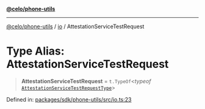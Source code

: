 [**@celo/phone-utils**](../../README.md)

***

[@celo/phone-utils](../../modules.md) / [io](../README.md) / AttestationServiceTestRequest

# Type Alias: AttestationServiceTestRequest

> **AttestationServiceTestRequest** = `t.TypeOf`\<*typeof* [`AttestationServiceTestRequestType`](../variables/AttestationServiceTestRequestType.md)\>

Defined in: [packages/sdk/phone-utils/src/io.ts:23](https://github.com/celo-org/developer-tooling/blob/master/packages/sdk/phone-utils/src/io.ts#L23)
